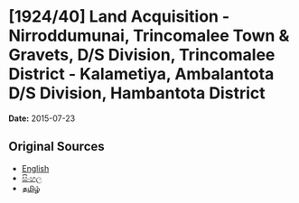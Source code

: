 # [1924/40] Land Acquisition - Nirroddumunai, Trincomalee Town & Gravets, D/S Division, Trincomalee District - Kalametiya, Ambalantota D/S Division, Hambantota District

**Date:** 2015-07-23

## Original Sources

- [English](https://documents.gov.lk/view/extra-gazettes/2015/7/1924-40_E.pdf)
- [සිංහල](https://documents.gov.lk/view/extra-gazettes/2015/7/1924-40_S.pdf)
- [தமிழ்](https://documents.gov.lk/view/extra-gazettes/2015/7/1924-40_T.pdf)
